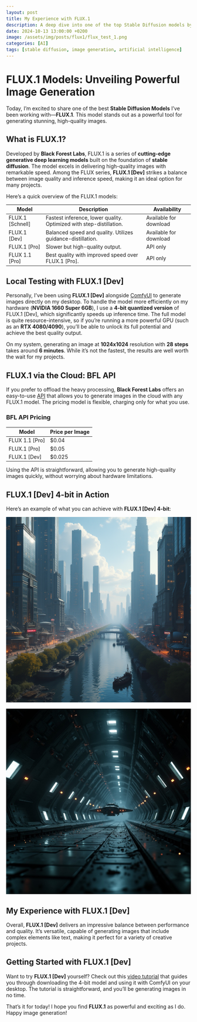 ```yaml
---
layout: post  
title: My Experience with FLUX.1
description: A deep dive into one of the top Stable Diffusion models by Black Forest Labs.  
date: 2024-10-13 13:00:00 +0200
image: /assets/img/posts/flux1/flux_test_1.png
categories: [AI]  
tags: [stable diffusion, image generation, artificial intelligence]  
---
```


# FLUX.1 Models: Unveiling Powerful Image Generation

Today, I’m excited to share one of the best **Stable Diffusion Models** I’ve been working with—**FLUX.1**. This model stands out as a powerful tool for generating stunning, high-quality images.

## What is FLUX.1?

Developed by **Black Forest Labs**, FLUX.1 is a series of **cutting-edge generative deep learning models** built on the foundation of **stable diffusion**. The model excels in delivering high-quality images with remarkable speed. Among the FLUX series, **FLUX.1 [Dev]** strikes a balance between image quality and inference speed, making it an ideal option for many projects.

Here’s a quick overview of the FLUX.1 models:

| Model            | Description                                                     | Availability                  |
|------------------|-----------------------------------------------------------------|-------------------------------|
| FLUX.1 [Schnell] | Fastest inference, lower quality. Optimized with step-distillation. | Available for download         |
| FLUX.1 [Dev]     | Balanced speed and quality. Utilizes guidance-distillation.        | Available for download         |
| FLUX.1 [Pro]     | Slower but high-quality output.                                   | API only                      |
| FLUX 1.1 [Pro]   | Best quality with improved speed over FLUX.1 [Pro].               | API only                      |

## Local Testing with FLUX.1 [Dev]

Personally, I’ve been using **FLUX.1 [Dev]** alongside [ComfyUI](https://github.com/comfyanonymous/ComfyUI) to generate images directly on my desktop. To handle the model more efficiently on my hardware (**NVIDIA 1660 Super 6GB**), I use a **4-bit quantized version** of FLUX.1 [Dev], which significantly speeds up inference time. The full model is quite resource-intensive, so if you’re running a more powerful GPU (such as an **RTX 4080/4090**), you’ll be able to unlock its full potential and achieve the best quality output.

On my system, generating an image at **1024x1024** resolution with **28 steps** takes around **6 minutes**. While it’s not the fastest, the results are well worth the wait for my projects.

## FLUX.1 via the Cloud: BFL API

If you prefer to offload the heavy processing, **Black Forest Labs** offers an easy-to-use [API](https://docs.bfl.ml/) that allows you to generate images in the cloud with any FLUX.1 model. The pricing model is flexible, charging only for what you use.

### BFL API Pricing

| Model           | Price per Image |
|-----------------|-----------------|
| FLUX 1.1 [Pro]  | $0.04           |
| FLUX.1 [Pro]    | $0.05           |
| FLUX.1 [Dev]    | $0.025          |

Using the API is straightforward, allowing you to generate high-quality images quickly, without worrying about hardware limitations.

## FLUX.1 [Dev] 4-bit in Action

Here’s an example of what you can achieve with **FLUX.1 [Dev] 4-bit**:

![FLUX.1 Example](/assets/img/posts/flux1/flux_test_1.png)

![FLUX.1 Example](/assets/img/posts/flux1/flux_test_2.jpeg)

## My Experience with FLUX.1 [Dev]

Overall, **FLUX.1 [Dev]** delivers an impressive balance between performance and quality. It’s versatile, capable of generating images that include complex elements like text, making it perfect for a variety of creative projects.

## Getting Started with FLUX.1 [Dev]

Want to try **FLUX.1 [Dev]** yourself? Check out this [video tutorial](https://www.youtube.com/watch?v=AzeZkosyqp4) that guides you through downloading the 4-bit model and using it with ComfyUI on your desktop. The tutorial is straightforward, and you’ll be generating images in no time.

That’s it for today! I hope you find **FLUX.1** as powerful and exciting as I do. Happy image generation!
